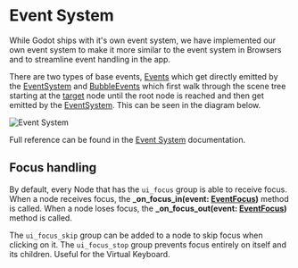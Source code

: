 # Event System

While Godot ships with it's own event system, we have implemented our own event system to make it more similar to the event system in Browsers and to streamline event handling in the app.

There are two types of base events, [Events](/reference/Event.html) which get directly emitted by the [EventSystem](/reference/lib--globals--event_system.html) and [BubbleEvents](/reference/EventBubble.html) which first walk through the scene tree starting at the [target](/reference/EventBubble.html#prop-target) node until the root node is reached and then get emitted by the [EventSystem](/reference/lib--globals--event_system.html). This can be seen in the diagram below.

![Event System](/img/event-walking.svg)

Full reference can be found in the [Event System](/reference/lib--globals--event_system.html) documentation.

## Focus handling

By default, every Node that has the `ui_focus` group is able to receive focus. When a node receives focus, the **_on_focus_in(event: [EventFocus](/reference/EventFocus.html))** method is called. When a node loses focus, the **_on_focus_out(event: [EventFocus](/reference/EventFocus.html))** method is called.

The `ui_focus_skip` group can be added to a node to skip focus when clicking on it.
The `ui_focus_stop` group prevents focus entirely on itself and its children. Useful for the Virtual Keyboard.